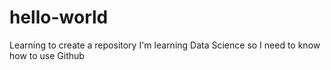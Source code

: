 # hello-world
Learning to create a repository
I'm learning Data Science so I need to know how to use Github
